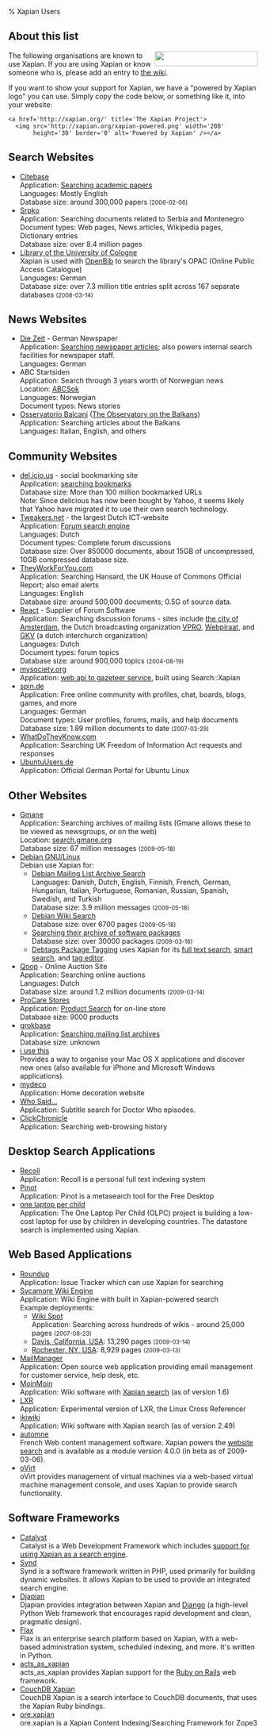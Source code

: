 % Xapian Users

## About this list

<img align='right' float='right' width='208' height='30' src="../xapian-powered.png" />
The following organisations are known to use Xapian.  If you are using
Xapian or know someone who is, please add an entry to
<a href="http://trac.xapian.org/wiki/MoreUsers">the wiki</a>.

If you want to show your support for Xapian, we have a "powered by
Xapian logo" you can use. Simply copy the code below, or something
like it, into your website:

    <a href='http://xapian.org/' title='The Xapian Project'>
      <img src='http://xapian.org/xapian-powered.png' width='208'
           height='30' border='0' alt='Powered by Xapian' /></a>

## Search Websites

<ul>
<li id="citebase"><div class="orgname"><a href="http://citebase.eprints.org/help/">Citebase</a></div>
Application: <a href="http://citebase.eprints.org/">Searching academic papers</a><br>
Languages: Mostly English<br>
Database size: around 300,000 papers <small>(2006-02-06)</small><br>
</li>

<li id="srpko"><div class="orgname"><a href="http://www.srpko.com/">Srpko</a></div>
Application: Searching documents related to Serbia and Montenegro<br>
Document types: Web pages, News articles, Wikipedia pages, Dictionary entries<br>
Database size: over 8.4 million pages<br>
</li>

<!-- URLs checked 2009-03-14 -->
<li id="kug"><div class="orgname"><a href="http://kug.ub.uni-koeln.de/">Library of the University of Cologne</a></div>
Xapian is used with <a href="http://www.openbib.org/">OpenBib</a> to search the library's OPAC (Online Public Access Catalogue)<br>
Languages: German<br>
Database size: over 7.3 million title entries split across 167 separate databases <small>(2008-03-14)</small><br>
</li>

</ul>

## News Websites

<ul>
<!-- URLs checked 2009-03-14 -->
<li id="diezeit"><div class="orgname"><a href="http://www.zeit.de/">Die Zeit</a> -
German Newspaper</div>
Application: <a href="http://suche.zeit.de/suche">Searching newspaper articles</a>; also powers internal search facilities for newspaper staff.<br>
Languages: German<br>
</li>

<!-- URLs checked 2009-03-14 -->
<li id="abcsok"><div class="orgname">ABC Startsiden</div>
Application: Search through 3 years worth of Norwegian news<br>
Location: <a href="http://nyheter.abcsok.no/">ABCSok</a><br>
Languages: Norwegian<br>
Document types: News stories
</li>

<!-- URLs checked 2009-03-14 -->
<li id="balcani"><div class="orgname"><a href="http://www.osservatoriobalcani.org/">Osservatorio Balcani</a> (<a href="http://www.osservatoriobalcani.org/article/frontpage/161">The Observatory on the Balkans</a>)</div>
Application: Searching articles about the Balkans<br>
Languages: Italian, English, and others<br>
</li>

</ul>

## Community Websites

<ul>

<li id="delicious"><div class="orgname"><a href="http://del.icio.us/">del.icio.us</a> - social bookmarking site</div>
Application: <a href="http://del.icio.us/search/?fr=del_icio_us&p=&type=all">searching bookmarks</a><br>
Database size: More than 100 million bookmarked URLs<br>
Note: Since delicious has now been bought by Yahoo, it seems likely that
Yahoo have migrated it to use their own search technology.
<!-- Size taken from wikipedia - searching for OR combinations of common words
reports 25315700 matches, so >100M total size is very plausible. -->
</li>

<!-- URLs checked 2009-03-14 -->
<li id="tweakers"><div class="orgname"><a href="http://tweakers.net/">Tweakers.net</a> - the largest Dutch ICT-website</div>
Application:
<a href="http://gathering.tweakers.net/forum/find">Forum search engine</a><br>
Languages: Dutch<br>
Document types: Complete forum discussions<br>
Database size: Over 850000 documents, about 15GB of uncompressed, 10GB compressed database size.
</li>

<!-- URLs checked 2009-03-14 -->
<li id="theyworkforyou"><div class="orgname"><a href="http://www.theyworkforyou.com/" >TheyWorkForYou.com</a></div>
Application: Searching Hansard, the UK House of Commons Official Report; also email alerts<br>
Languages: English<br>
Database size: around 500,000 documents; 0.5G of source data.
</li>

<!-- URLs checked 2009-03-14 -->
<li id="react"><div class="orgname"><a href="http://www.react.nl/index.php">React</a> - Supplier of Forum Software</div>
Application: Searching discussion forums - sites include
<a href="http://www.amsterdam.nl/">the city of Amsterdam</a>,
the Dutch broadcasting organization <a href="http://www.vpro.nl/">VPRO</a>,
<a href="http://www.webpiraat.nl/index.wp/find/">Webpiraat</a>, and <a href="http://forum.gkv.nl/forum/find">GKV</a> (a dutch interchurch organization)<br>
Languages: Dutch<br>
Document types: forum topics<br>
Database size: around 900,000 topics <small>(2004-08-19)</small>
<!--
Together there are 12.994.235 messages which are packed in 872.202 
topics over all the boards that we monitor. We index 1 topic as 1 document.
-->
</li>


<!-- URLs checked 2009-03-14 -->
<li id="gaze"><div class="orgname"><a href="http://www.mysociety.org/">mysociety.org</a></div>
Application: <a href="http://www.mysociety.org/2005/09/15/gaze-web-service/">web api to gazeteer service</a>, built using Search::Xapian
</li>

<!-- URLs checked 2009-03-14 -->
<li id="spin"><div class="orgname"><a href="http://spin.de/">spin.de</a></div>
Application: Free online community with profiles, chat, boards, blogs, games, and more<br>
Languages: German<br>
Document types: User profiles, forums, mails, and help documents<br>
Database size: 1.89 million documents to date <small>(2007-03-29)</small>
</li>

<!-- URLs checked 2009-03-14 -->
<li id="whatdotheyknow"><div class="orgname"><a href="http://www.whatdotheyknow.com/">WhatDoTheyKnow.com</a></div>
Application: Searching UK Freedom of Information Act requests and responses
</li>

<!-- URLs checked 2009-03-14 -->
<li id="ubuntuusersde"><div class="orgname"><a href="http://ubuntuusers.de/">UbuntuUsers.de</a></div>
Application: Official German Portal for Ubuntu Linux
</li>

</ul>

## Other Websites

<ul>


<!-- URLs checked 2009-03-14 -->
<li id="gmane"><div class="orgname"><a href="http://www.gmane.org/">Gmane</a></div>
Application: Searching archives of mailing lists (Gmane allows these to be viewed as newsgroups, or on the web)<br>
Location: <a href="http://search.gmane.org/">search.gmane.org</a><br>
Database size: 67 million messages <small>(2009-05-18)</small>
</li>

<!-- URLs checked 2009-05-18 -->
<li id="debian.org"><div class="orgname"><a href="http://www.debian.org/">Debian GNU/Linux</a></div>
Debian use Xapian for:
<ul>
 <li> <a href="http://lists.debian.org/search.html">Debian Mailing List Archive Search</a><br>
Languages: Danish, Dutch, English, Finnish, French, German, Hungarian, Italian, Portuguese, Romanian, Russian, Spanish, Swedish, and Turkish<br>
Database size: 3.9 million messages <small>(2009-05-18)</small>
</li>
 <li> <a href="http://wiki.debian.org/">Debian Wiki Search</a><br>
   Database size: over 6700 pages <small>(2009-05-18)</small>
   <!-- Runs moinmoin with Xapian support, see: http://wiki.debian.org/SystemInfo      Size from: http://wiki.debian.org/PageSize -->
 </li>
<li> <a href="http://packages.debian.org/">Searching their archive of software packages</a><br>
Database size: over 30000 packages <small>(2009-03-16)</small>
</li>
<li> <a href="http://debtags.alioth.debian.org/">Debtags Package Tagging</a> uses Xapian for its
<a href="http://debtags.alioth.debian.org/fts.html">full text search</a>,
<a href="http://debtags.alioth.debian.org/ssearch.html">smart search</a>,
and <a href="http://debtags.alioth.debian.org/edit.html">tag editor</a>.
</li>
</ul>

</li>

<!-- URLs checked 2009-03-14 -->
<li id="qoop"><div class="orgname"><a href="http://www.qoop.nl/">Qoop</a> - Online Auction Site</div>
Application: Searching online auctions<br>
Languages: Dutch<br>
Database size: around 1.2 million documents <small>(2009-03-14)</small>
</li>

<!-- URLs checked 2009-03-14 -->
<li id="procare"><div class="orgname"><a href="http://www.procarestores.com/">ProCare Stores</a></div>
Application: <a href="http://www.procarestores.com/product/general_catalog/index.php">Product Search</a> for on-line store<br>
Database size: 9000 products<br>
</li>

<!-- URLs checked 2009-03-14 -->
<li id="grokbase"><div class="orgname"><a href="http://grokbase.com/">grokbase</a></div>
Application: <a href="http://grokbase.com/">Searching mailing list archives</a><br>
Database size: unknown<br>
</li>

<!-- URLs checked 2009-03-14 -->
<li id="iusethis"><div class="orgname"><a href="http://osx.iusethis.com/">i use this</a></div>
Provides a way to organise your Mac OS X applications and
discover new ones (also available for iPhone and Microsoft Windows
applications).
</li>

<!-- URLs checked 2009-03-14 -->
<li id="mydeco"><div class="orgname"><a href="http://mydeco.com/">mydeco</a></div>
Application: Home decoration website
</li>

<!-- URLs checked 2009-03-15 -->
<li id="whosaid"><div class="orgname"><a href="http://sandwich.ukcod.org.uk/~matthew/subtitles/">Who Said...</a></div>
Application: Subtitle search for Doctor Who episodes.
</li>

<li id="clickchronicle"><div class="orgname"><a href="http://clickchronicle.com/">ClickChronicle</a></div>
Application: Searching web-browsing history
</li>

</ul>

## Desktop Search Applications

<ul>

<!-- URLs checked 2009-03-14 -->
<li id="recoll"><div class="orgname"><a href="http://www.lesbonscomptes.com/recoll/">Recoll</a></div>
Application: Recoll is a personal full text indexing system<br>
</li>

<!-- URLs checked 2009-03-14 -->
<li id="pinot"><div class="orgname"><a href="http://pinot.berlios.de/">Pinot</a></div>
Application: Pinot is a metasearch tool for the Free Desktop
</li>

<!-- URLs checked 2009-03-14 -->
<li id="olpc"><div class="orgname"><a href="http://laptop.org/">one laptop per child</a></div>
Application: The One Laptop Per Child (OLPC) project is building a low-cost laptop for
use by children in developing countries.  The datastore search is implemented using
Xapian.
</li>

</ul>

## Web Based Applications

<ul>
<!-- URLs checked 2009-03-14 -->
<li id="roundup"><div class="orgname"><a href="http://roundup.sourceforge.net/">Roundup</a></div>
Application: Issue Tracker which can use Xapian for searching</li>

<!-- URLs checked 2009-03-14 -->
<li id="sycamore"><div class="orgname"><a href="http://www.projectsycamore.org/">Sycamore Wiki Engine</a></div>
Application: Wiki Engine with built in Xapian-powered search<br>
Example deployments:
<ul>
<li id="wikispot"><div class="orgname"><a href="http://wikispot.org/">Wiki Spot</a></div>
Application: Searching across hundreds of wikis - around 25,000 pages <small>(2007-08-23)</small></li>
<li> <a href="http://daviswiki.org/">Davis, California, USA</a>: 13,290 pages <small>(2009-03-14)</small><!-- size from http://daviswiki.org/Recent_Changes --></li>
<li> <a href="http://rocwiki.org/">Rochester, NY, USA</a>: 8,929 pages <small>(2009-03-13)</small><!-- size from http://rocwiki.org/System_Info --></li>
</ul>
</li>

<!-- URLs checked 2009-03-14 -->
<li id="mailmanager"><div class="orgname"><a href="http://sourceforge.net/projects/mailmanager">MailManager</a></div>
Application: Open source web application providing email management for customer service, help desk, etc.
</li>

<!-- URLs checked 2009-03-14 -->
<li id="moinmoin"><div class="orgname"><a href="http://moinmo.in/">MoinMoin</a></div>
Application: Wiki software with <a href="http://moinmo.in/HelpOnXapian">Xapian search</a> (as of version 1.6)
</li>

<!-- URLs checked 2009-03-14 -->
<li id="lxr"><div class="orgname"><a href="http://lxr.linux.no/">LXR</a></div>
Application: Experimental version of LXR, the Linux Cross Referencer
</li>

<!-- URLs checked 2009-03-14 -->
<li id="ikiwiki"><div class="orgname"><a href="http://ikiwiki.info/">ikiwiki</a></div>
Application: Wiki software with Xapian search (as of version 2.49)
</li>

<!-- URLs checked 2009-03-14 -->
<li id="automne"><div class="orgname"><a href="http://www.automne.ws/">automne</a></div>
French Web content management software.  Xapian powers the <a href="http://www.automne.ws/web/168-rechercher.php">website search</a> and is available as a module version 4.0.0 (in beta as of 2009-03-06).
</li>

<!-- URLs checked 2009-03-16 -->
<li id="ovirt"><div class="orgname"><a href="http://ovirt.org/">oVirt</a></div>
oVirt provides management of virtual machines via a
web-based virtual machine management console, and uses Xapian to provide
search functionality.
</li>

</ul>

## Software Frameworks

<ul>

<!-- URLs checked 2009-03-14 -->
<li id="catalyst"><div class="orgname"><a href="http://www.catalystframework.org/">Catalyst</a></div>
Catalyst is a Web Development Framework which includes
<a href="http://search.cpan.org/~mramberg/Catalyst-Model-Xapian-0.02/lib/Catalyst/Model/Xapian.pm">support for using Xapian as a search engine</a>.
</li>

<!-- URLs checked 2009-03-14 -->
<li id="synd"><div class="orgname"><a href="http://www.synd.info/">Synd</a></div>
Synd is a software framework written in PHP, used primarily for building
dynamic websites.  It allows Xapian to be used to provide an integrated search engine.
</li>

<!-- URLs checked 2009-03-14 -->
<li id="djapian"><div class="orgname"><a href="http://code.google.com/p/djapian/">Djapian</a></div>
Djapian provides integration between Xapian and
<a href="http://www.djangoproject.com/">Django</a> (a high-level Python Web
framework that encourages rapid development and clean, pragmatic design).
</li>

<!-- URLs checked 2009-03-14 -->
<li id="flax"><div class="orgname"><a href="http://www.flax.co.uk">Flax</a></div>
Flax is an enterprise search platform based on Xapian, with a web-based
administration system, scheduled indexing, and more.  It's written in Python.
</li>

<!-- URLs checked 2009-03-14 -->
<li id="acts_as_xapian"><div class="orgname"><a href="http://github.com/frabcus/acts_as_xapian/wikis">acts_as_xapian</a></div>
acts_as_xapian provides Xapian support for the <a href="http://www.rubyonrails.org/">Ruby on Rails</a> web framework.
</li>

<!-- URLs checked 2009-03-14 -->
<li id="couchdb"><div class="orgname"><a href="http://gitorious.org/projects/couchdb-xapian">CouchDB Xapian</a></div>
CouchDB Xapian is a search interface to CouchDB documents, that uses the Xapian Ruby bindings.
</li>

<!-- URLs checked 2009-03-14 -->
<li id="orexapian"><div class="orgname"><a href="http://pypi.python.org/pypi/ore.xapian/">ore.xapian</a></div>
ore.xapian is a Xapian Content Indexing/Searching Framework for Zope3
</li>

<!--
<li id="venda"><div class="orgname"><a href="http://www.venda.com/" rel="nofollow">Venda Ltd</a></div>
Application: Searching products on numerous ecommerce sites including
<a href="http://www.bbcshop.com/">The BBC Shop</a>,
<a href="http://www.shop.bt.com/">British Telecom's Shop</a>,
<a href="http://www.virginmegastores.co.uk/">Virgin Megastores</a>,
and
<a href="http://www.mothercare.com/">Mothercare</a>.
<br>
Document types: SQL database records<br>
</li>
-->

</ul>

